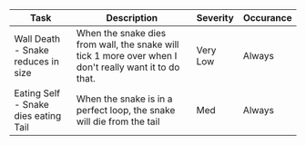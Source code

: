 
| Task                                 | Description                                                                                            | Severity | Occurance |
| ------------------------------------ | ------------------------------------------------------------------------------------------------------ | -------- | --------- |
| Wall Death - Snake reduces in size   | When the snake dies from wall, the snake will tick 1 more over when I don't really want it to do that. | Very Low | Always    |
| Eating Self - Snake dies eating Tail | When the snake is in a perfect loop, the snake will die from the tail                                  | Med      | Always    |

